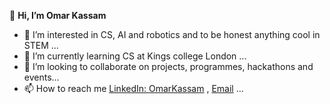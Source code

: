 👋 **Hi, I’m Omar Kassam** 
- 👀 I’m interested in CS, AI and robotics and to be honest anything cool in STEM ...
- 🌱 I’m currently learning CS at Kings college London ...
- 💞️ I’m looking to collaborate on projects, programmes, hackathons and events...
- 📫 How to reach me [LinkedIn: OmarKassam](www.linkedin.com/in/omar-kassam-1215b1249) , [Email](kassom771@gmail.com)  ...


<!--- [![Omar's GitHub stats](https://github-readme-stats.vercel.app/api?username=O-kass&count_icons=true&theme=panda)](https://github.com/anuraghazra/github-readme-stats) --->

<!---
O-kass/O-kass is a ✨ special ✨ repository because its `README.md` (this file) appears on your GitHub profile.
You can click the Preview link to take a look at your changes.
--->
